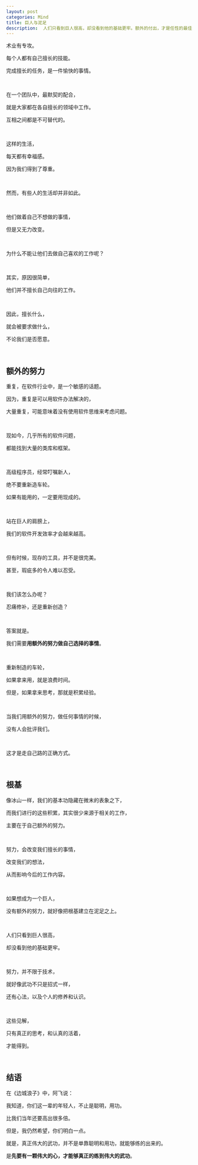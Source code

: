 ```yaml
---
layout: post
categories: Mind
title: 巨人与泥足
description:  人们只看到巨人很高，却没看到他的基础更牢。额外的付出，才是任性的最佳方式。
---
```


术业有专攻。

每个人都有自己擅长的技能。

完成擅长的任务，是一件愉快的事情。

<br/>

在一个团队中，最默契的配合，

就是大家都在各自擅长的领域中工作。

互相之间都是不可替代的。

<br/>

这样的生活，

每天都有幸福感。

因为我们得到了尊重。

<br/>

然而，有些人的生活却并非如此。

<br/>

他们做着自己不想做的事情，

但是又无力改变。

<br/>

为什么不能让他们去做自己喜欢的工作呢？

<br/>

其实，原因很简单，

他们并不擅长自己向往的工作。

<br/>

因此，擅长什么，

就会被要求做什么，

不论我们是否愿意。

<br/>

## **额外的努力**

重复，在软件行业中，是一个敏感的话题。

因为，重复是可以用软件办法解决的，

大量重复，可能意味着没有使用软件思维来考虑问题。

<br/>

现如今，几乎所有的软件问题，

都能找到大量的类库和框架。

<br/>

高级程序员，经常叮嘱新人，

绝不要重新造车轮。

如果有能用的，一定要用现成的。

<br/>

站在巨人的肩膀上，

我们的软件开发效率才会越来越高。

<br/>

但有时候，现存的工具，并不是很完美。

甚至，瑕疵多的令人难以忍受。

<br/>

我们该怎么办呢？

忍痛修补，还是重新创造？

<br/>

答案就是。

我们需要**用额外的努力做自己选择的事情**。

<br/>

重新制造的车轮，

如果拿来用，就是浪费时间。

但是，如果拿来思考，那就是积累经验。

<br/>

当我们用额外的努力，做任何事情的时候，

没有人会批评我们。

<br/>

这才是走自己路的正确方式。

<br/>

## **根基**

像冰山一样，我们的基本功隐藏在微末的表象之下，

而我们进行的这些积累，其实很少来源于相关的工作，

主要在于自己额外的努力。

<br/>

努力，会改变我们擅长的事情，

改变我们的想法，

从而影响今后的工作内容。

<br/>

如果想成为一个巨人，

没有额外的努力，就好像把根基建立在泥足之上。

<br/>

人们只看到巨人很高，

却没看到他的基础更牢。

<br/>

努力，并不限于技术，

就好像武功不只是招式一样，

还有心法，以及个人的修养和认识。

<br/>

这些见解，

只有真正的思考，和认真的活着，

才能得到。

<br/>

## **结语**

在《边城浪子》中，阿飞说：

我知道，你们这一辈的年轻人，不止是聪明，用功。

比我们当年还要高出很多倍。

但是，我仍然希望，你们明白一点。

就是，真正伟大的武功，并不是单靠聪明和用功，就能够练的出来的。

是**先要有一颗伟大的心，才能够真正的练到伟大的武功**。
